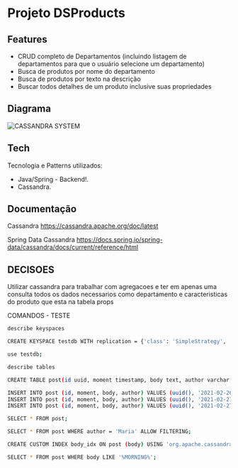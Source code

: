 # Projeto DSProducts

## Features

- CRUD completo de Departamentos (incluindo listagem de departamentos para que o usuário selecione um departamento)
- Busca de produtos por nome do departamento
- Busca de produtos por texto na descrição
- Buscar todos detalhes de um produto inclusive suas propriedades

## Diagrama

![CASSANDRA SYSTEM](https://user-images.githubusercontent.com/12695598/129626658-895e5270-2a29-4aae-b482-6698be75a22b.PNG)

## Tech

Tecnologia e Patterns utilizados:

- Java/Spring - Backend!.
- Cassandra.

## Documentação 
Cassandra https://cassandra.apache.org/doc/latest

Spring Data Cassandra
https://docs.spring.io/spring-data/cassandra/docs/current/reference/html

## DECISOES

Utilizar cassandra para trabalhar com agregacoes e ter em apenas uma consulta todos os dados necessarios como departamento e caracteristicas do produto que esta na tabela props

COMANDOS - TESTE

```sh
describe keyspaces

CREATE KEYSPACE testdb WITH replication = {'class': 'SimpleStrategy', 'replication_factor' : 1};

use testdb;

describe tables

CREATE TABLE post(id uuid, moment timestamp, body text, author varchar, PRIMARY KEY (id));

INSERT INTO post (id, moment, body, author) VALUES (uuid(), '2021-02-26T10:00:00Z', 'Bom dia!', 'Bob');
INSERT INTO post (id, moment, body, author) VALUES (uuid(), '2021-02-27T10:00:00Z', 'Partiu viagem', 'Maria');
INSERT INTO post (id, moment, body, author) VALUES (uuid(), '2021-02-27T10:00:00Z', 'Que dia bonito!', 'Maria');

SELECT * FROM post;

SELECT * FROM post WHERE author = 'Maria' ALLOW FILTERING;

CREATE CUSTOM INDEX body_idx ON post (body) USING 'org.apache.cassandra.index.sasi.SASIIndex' WITH OPTIONS = {'mode': 'CONTAINS', 'analyzer_class': 'org.apache.cassandra.index.sasi.analyzer.NonTokenizingAnalyzer','case_sensitive': 'false'};

SELECT * FROM post WHERE body LIKE '%MORNING%';

```
